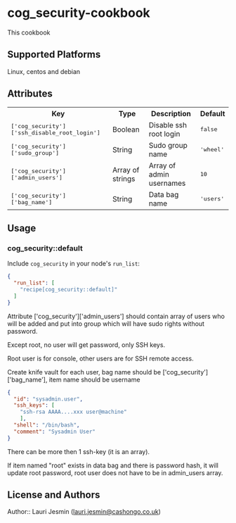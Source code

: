 # cog_security-cookbook

This cookbook
## Supported Platforms

Linux, centos and debian

## Attributes

<table>
  <tr>
    <th>Key</th>
    <th>Type</th>
    <th>Description</th>
    <th>Default</th>
  </tr>
  <tr>
    <td><tt>['cog_security']['ssh_disable_root_login']</tt></td>
    <td>Boolean</td>
    <td>Disable ssh root login </td>
    <td><tt>false</tt></td>
  </tr>
  <tr>
    <td><tt>['cog_security']['sudo_group']</tt></td>
    <td>String</td>
    <td>Sudo group name</td>
    <td><tt>'wheel'</tt></td>
  </tr>
  <tr>
    <td><tt>['cog_security']['admin_users']</tt></td>
    <td>Array of strings</td>
    <td>Array of admin usernames</td>
    <td><tt>10</tt></td>
  </tr>
  <tr>
    <td><tt>['cog_security']['bag_name']</tt></td>
    <td>String</td>
    <td>Data bag name</td>
    <td><tt>'users'</tt></td>
  </tr>
</table>

## Usage

### cog_security::default

Include `cog_security` in your node's `run_list`:

```json
{
  "run_list": [
    "recipe[cog_security::default]"
  ]
}
```
Attribute ['cog_security']['admin_users'] should contain array of users who 
will be added and put into group which will have sudo rights without password.

Except root, no user will get password, only SSH keys. 

Root user is for console, other users are for SSH remote access.

Create knife vault for each user, bag name should be ['cog_security']['bag_name'],
item name should be username

```json
{
  "id": "sysadmin.user",
  "ssh_keys": [
    "ssh-rsa AAAA....xxx user@machine"
    ],
  "shell": "/bin/bash",
  "comment": "Sysadmin User"
}
```

There can be more then 1 ssh-key (it is an array).

If item named "root" exists in data bag and there is password hash, it will update
root password, root user does not have to be in admin_users array.

## License and Authors

Author:: Lauri Jesmin (<lauri.jesmin@cashongo.co.uk>)
